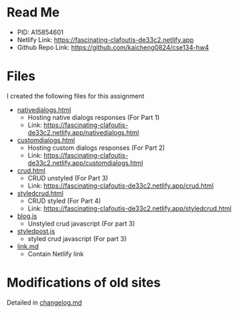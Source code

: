 # Read Me
- PID: A15854601
- Netlify Link: https://fascinating-clafoutis-de33c2.netlify.app
- Github Repo Link: https://github.com/kaicheng0824/cse134-hw4 

# Files
I created the following files for this assignment
- [nativedialogs.html](nativedialogs.html)
    - Hosting native dialogs responses (For Part 1)
    - Link: https://fascinating-clafoutis-de33c2.netlify.app/nativedialogs.html
- [customdialogs.html](customdialogs.html)
    - Hosting custom dialogs responses (For Part 2)
    - Link: https://fascinating-clafoutis-de33c2.netlify.app/customdialogs.html
- [crud.html](crud.html)
    - CRUD unstyled (For Part 3)
    - Link: https://fascinating-clafoutis-de33c2.netlify.app/crud.html
- [styledcrud.html](styledcrud.html)
    - CRUD styled (For Part 4)
    - Link: https://fascinating-clafoutis-de33c2.netlify.app/styledcrud.html
- [blog.js](blog.js)
    - Unstyled crud javascript (For part 3)
- [styledpost.js](styledpost.js)
    - styled crud javascript (For part 3)
- [link.md](link.md)
    - Contain Netlify link

# Modifications of old sites
Detailed in [changelog.md](changelog.md)

